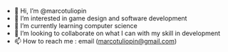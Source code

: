 - 👋 Hi, I’m @marcotuliopin
- 👀 I’m interested in game design and software development
- 🌱 I’m currently learning computer science
- 💞️ I’m looking to collaborate on what I can with my skill in development
- 📫 How to reach me : email (marcotuliopin@gmail.com)

<!---
marcotuliopin/marcotuliopin is a ✨ special ✨ repository because its `README.md` (this file) appears on your GitHub profile.
You can click the Preview link to take a look at your changes.
--->
